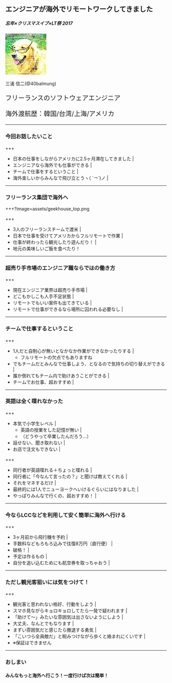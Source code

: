 ## エンジニアが海外でリモートワークしてきました

##### 忘年×クリスマスイブ×LT祭 2017

![ProfileImage](assets/profile.jpg)

三浦 信二(@40balmung)

<p style="font-size: 20px">フリーランスのソフトウェアエンジニア</p>
<p style="font-size: 20px">海外渡航歴：韓国/台湾/上海/アメリカ</p>


---


### 今回お話したいこと

+++

- 日本の仕事をしながらアメリカに2.5ヶ月滞在してきました |
- エンジニアなら海外でも仕事ができる |
- チームで仕事をするということ |
- 海外楽しいからみんなで飛び立とうヽ( ´￢`)ノ |


---


### フリーランス集団で海外へ

+++?image=assets/geekhouse_top.png

+++

- 3人のフリーランスチームで渡米 |
- 日本で仕事を受けてアメリカからフルリモートで作業 |
- 仕事が終わったら観光したり遊んだり！ |
- 地元の美味しいご飯を食べたり！


---


### 超売り手市場のエンジニア職ならではの働き方

+++

- 現在エンジニア業界は超売り手市場 |
- どこもかしこも人手不足状態 |
- リモートでもいい案件も出てきている |
- リモートで仕事ができるなら場所に囚われる必要なし |


---


### チームで仕事するということ

+++

- 1人だと自制心が無いとなかなか作業ができなかったりする |
  * フルリモートの欠点でもありますね
- でもチームだとみんなで仕事しよう、となるので気持ちの切り替えができる |
- 誰か倒れてもチーム内で助けあうことができる |
- チームでお仕事、超おすすめ |


---


### 英語は全く喋れなかった

+++

- 本気で小学生レベル |
  * 英語の授業をした記憶が無い |
  * （どうやって卒業したんだろう...）
- 話せない、聞き取れない |
- お店で注文もできない |

+++

- 同行者が英語喋れる＋ちょっと喋れる |
- 同行者に「今なんて言ったの？」と聞けば教えてくれる |
- それをマネするだけ |
- 最終的には1人でニューヨークへいけるぐらいにはなりました |
- やっぱりみんなで行くの、超おすすめ！ |


---


### 今ならLCCなどを利用して安く簡単に海外へ行ける

+++

- 3ヶ月前から飛行機を予約 |
- 手数料などもろもろ込みで往復8万円（直行便） |
- 破格！ |
- 予定は作るもの |
- 自分を追い込むためにも航空券を取っちゃおう |


---


### ただし観光客狙いには気をつけて！

+++

- 観光客と思われない格好、行動をしよう |
- スマホ見ながらキョロキョロしてたら一発で疑われます |
- 「助けて〜」みたいな雰囲気は出さないようにしよう |
- 大丈夫、なんとでもなります |
- まずい雰囲気だと感じたら撤退する勇気 |
- 「こいつら全員敵だ」と睨みつけながら歩くと絡まれにくいです |
- ※保証はできません


---


### おしまい

#### みんなもっと海外へ行こう！一度行けば次は簡単！
